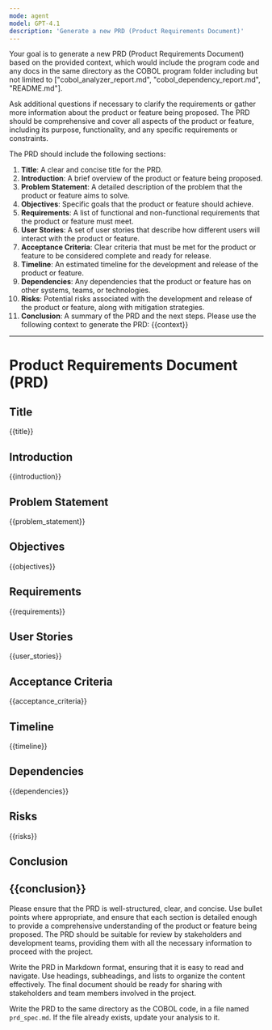 ```yaml
---
mode: agent
model: GPT-4.1
description: 'Generate a new PRD (Product Requirements Document)'
---
```

Your goal is to generate a new PRD (Product Requirements Document) based on the provided context, which would include the program code and any docs in the same directory as the COBOL program folder including but not limited to ["cobol_analyzer_report.md", "cobol_dependency_report.md", "README.md"]. 

Ask additional questions if necessary to clarify the requirements or gather more information about the product or feature being proposed.
The PRD should be comprehensive and cover all aspects of the product or feature, including its purpose, functionality, and any specific requirements or constraints.

The PRD should include the following sections:

1. **Title**: A clear and concise title for the PRD.
2. **Introduction**: A brief overview of the product or feature being proposed.
3. **Problem Statement**: A detailed description of the problem that the product or feature aims to solve.
4. **Objectives**: Specific goals that the product or feature should achieve.
5. **Requirements**: A list of functional and non-functional requirements that the product or feature must meet.
6. **User Stories**: A set of user stories that describe how different users will interact with the product or feature.
7. **Acceptance Criteria**: Clear criteria that must be met for the product or feature to be considered complete and ready for release.
8. **Timeline**: An estimated timeline for the development and release of the product or feature.
9. **Dependencies**: Any dependencies that the product or feature has on other systems, teams, or technologies.
10. **Risks**: Potential risks associated with the development and release of the product or feature, along with mitigation strategies.
11. **Conclusion**: A summary of the PRD and the next steps.
Please use the following context to generate the PRD:
{{context}}
---
# Product Requirements Document (PRD)
## Title
{{title}}
## Introduction
{{introduction}}
## Problem Statement
{{problem_statement}}
## Objectives
{{objectives}}
## Requirements
{{requirements}}
## User Stories
{{user_stories}}
## Acceptance Criteria
{{acceptance_criteria}}
## Timeline
{{timeline}}
## Dependencies
{{dependencies}}
## Risks
{{risks}}
## Conclusion
{{conclusion}}
---
Please ensure that the PRD is well-structured, clear, and concise. Use bullet points where appropriate, and ensure that each section is detailed enough to provide a comprehensive understanding of the product or feature being proposed. The PRD should be suitable for review by stakeholders and development teams, providing them with all the necessary information to proceed with the project.

Write the PRD in Markdown format, ensuring that it is easy to read and navigate. Use headings, subheadings, and lists to organize the content effectively. The final document should be ready for sharing with stakeholders and team members involved in the project.

Write the PRD to the same directory as the COBOL code, in a file named `prd_spec.md`. If the file already exists, update your analysis to it.